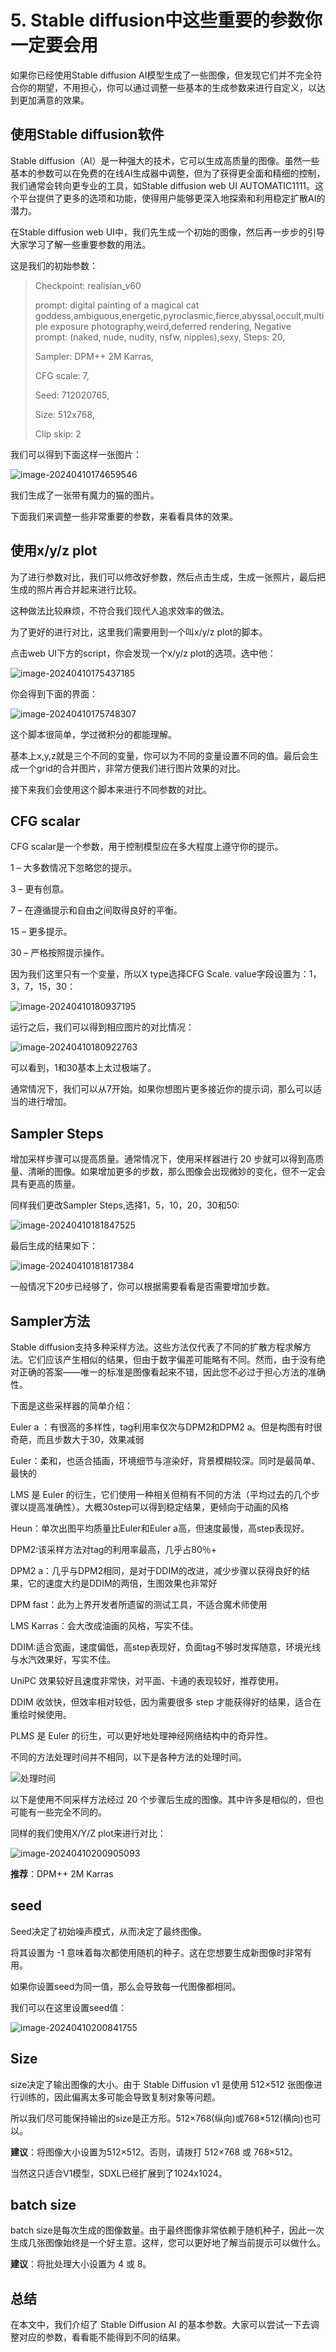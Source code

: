 # 5. Stable diffusion中这些重要的参数你一定要会用



如果你已经使用Stable diffusion AI模型生成了一些图像，但发现它们并不完全符合你的期望，不用担心，你可以通过调整一些基本的生成参数来进行自定义，以达到更加满意的效果。

## 使用Stable diffusion软件

Stable diffusion（AI）是一种强大的技术，它可以生成高质量的图像。虽然一些基本的参数可以在免费的在线AI生成器中调整，但为了获得更全面和精细的控制，我们通常会转向更专业的工具，如Stable diffusion web UI AUTOMATIC1111。这个平台提供了更多的选项和功能，使得用户能够更深入地探索和利用稳定扩散AI的潜力。



在Stable diffusion web UI中，我们先生成一个初始的图像，然后再一步步的引导大家学习了解一些重要参数的用法。



这是我们的初始参数：

>Checkpoint: realisian_v60
>
>prompt: digital painting of a magical cat goddess,ambiguous,energetic,pyroclasmic,fierce,abyssal,occult,multiple exposure photography,weird,deferred rendering,
>Negative prompt: (naked, nude, nudity, nsfw, nipples),sexy,
>Steps: 20, 
>
>Sampler: DPM++ 2M Karras, 
>
>CFG scale: 7, 
>
>Seed: 712020765, 
>
>Size: 512x768, 
>
>Clip skip: 2

我们可以得到下面这样一张图片：



![image-20240410174659546](https://flydean-1301049335.cos.ap-guangzhou.myqcloud.com/img/202404101747191.png)



我们生成了一张带有魔力的猫的图片。



下面我们来调整一些非常重要的参数，来看看具体的效果。



## 使用x/y/z plot

为了进行参数对比，我们可以修改好参数，然后点击生成，生成一张照片，最后把生成的照片再合并起来进行比较。



这种做法比较麻烦，不符合我们现代人追求效率的做法。



为了更好的进行对比，这里我们需要用到一个叫x/y/z plot的脚本。



点击web UI下方的script，你会发现一个x/y/z plot的选项。选中他：



![image-20240410175437185](https://flydean-1301049335.cos.ap-guangzhou.myqcloud.com/img/202404101754876.png)



你会得到下面的界面：



![image-20240410175748307](https://flydean-1301049335.cos.ap-guangzhou.myqcloud.com/img/202404101757404.png)



这个脚本很简单，学过微积分的都能理解。



基本上x,y,z就是三个不同的变量，你可以为不同的变量设置不同的值。最后会生成一个grid的合并图片，非常方便我们进行图片效果的对比。



接下来我们会使用这个脚本来进行不同参数的对比。

## CFG scalar

CFG scalar是一个参数，用于控制模型应在多大程度上遵守你的提示。

1 – 大多数情况下忽略您的提示。

3 – 更有创意。

7 – 在遵循提示和自由之间取得良好的平衡。

15 – 更多提示。

30 – 严格按照提示操作。



因为我们这里只有一个变量，所以X type选择CFG Scale. value字段设置为：1，3，7，15，30：



![image-20240410180937195](https://flydean-1301049335.cos.ap-guangzhou.myqcloud.com/img/202404101809896.png)



运行之后，我们可以得到相应图片的对比情况：



![image-20240410180922763](https://flydean-1301049335.cos.ap-guangzhou.myqcloud.com/img/202404101809033.png)



可以看到，1和30基本上太过极端了。



通常情况下，我们可以从7开始。如果你想图片更多接近你的提示词，那么可以适当的进行增加。

## Sampler Steps

增加采样步骤可以提高质量。通常情况下，使用采样器进行 20 步就可以得到高质量、清晰的图像。如果增加更多的步数，那么图像会出现微妙的变化，但不一定会具有更高的质量。



同样我们更改Sampler Steps,选择1，5，10，20，30和50:



![image-20240410181847525](https://flydean-1301049335.cos.ap-guangzhou.myqcloud.com/img/202404101818194.png)



最后生成的结果如下：



![image-20240410181817384](https://flydean-1301049335.cos.ap-guangzhou.myqcloud.com/img/202404101818181.png)



一般情况下20步已经够了，你可以根据需要看看是否需要增加步数。

## Sampler方法

Stable diffusion支持多种采样方法。这些方法仅代表了不同的扩散方程求解方法。它们应该产生相似的结果，但由于数字偏差可能略有不同。然而，由于没有绝对正确的答案——唯一的标准是图像看起来不错，因此您不必过于担心方法的准确性。



下面是这些采样器的简单介绍：



Euler a ：有很高的多样性，tag利用率仅次与DPM2和DPM2 a。但是构图有时很奇葩，而且步数大于30，效果减弱



Euler：柔和，也适合插画，环境细节与渲染好，背景模糊较深。同时是最简单、最快的



LMS 是 Euler 的衍生，它们使用一种相关但稍有不同的方法（平均过去的几个步骤以提高准确性）。大概30step可以得到稳定结果，更倾向于动画的风格



Heun：单次出图平均质量比Euler和Euler a高，但速度最慢，高step表现好。



DPM2:该采样方法对tag的利用率最高，几乎占80％+



DPM2 a：几乎与DPM2相同，是对于DDIM的改进，减少步骤以获得良好的结果，它的速度大约是DDIM的两倍，生图效果也非常好



DPM fast：此为上界开发者所遗留的测试工具，不适合魔术师使用



LMS Karras：会大改成油画的风格，写实不佳。



DDIM:适合宽画，速度偏低，高step表现好，负面tag不够时发挥随意，环境光线与水汽效果好，写实不佳。



UniPC 效果较好且速度非常快，对平面、卡通的表现较好，推荐使用。



DDIM 收敛快，但效率相对较低，因为需要很多 step 才能获得好的结果，适合在重绘时候使用。



PLMS 是 Euler 的衍生，可以更好地处理神经网络结构中的奇异性。



不同的方法处理时间并不相同，以下是各种方法的处理时间。



![处理时间](https://flydean-1301049335.cos.ap-guangzhou.myqcloud.com/img/202404102004932.png)



以下是使用不同采样方法经过 20 个步骤后生成的图像。其中许多是相似的，但也可能有一些完全不同的。



同样的我们使用X/Y/Z plot来进行对比：



![image-20240410200905093](https://flydean-1301049335.cos.ap-guangzhou.myqcloud.com/img/202404102009874.png)



**推荐**：DPM++ 2M Karras

## seed

Seed决定了初始噪声模式，从而决定了最终图像。



将其设置为 -1 意味着每次都使用随机的种子。这在您想要生成新图像时非常有用。



如果你设置seed为同一值，那么会导致每一代图像都相同。



我们可以在这里设置seed值：



![image-20240410200841755](https://flydean-1301049335.cos.ap-guangzhou.myqcloud.com/img/202404102008714.png)



## Size

size决定了输出图像的大小。由于 Stable Diffusion v1 是使用 512×512 张图像进行训练的，因此偏离太多可能会导致复制对象等问题。



所以我们尽可能保持输出的size是正方形。512×768(纵向)或768×512(横向)也可以。



**建议**：将图像大小设置为512×512。否则，请拨打 512×768 或 768×512。



当然这只适合V1模型，SDXL已经扩展到了1024x1024。



## batch size

batch size是每次生成的图像数量。由于最终图像非常依赖于随机种子，因此一次生成几张图像始终是一个好主意。这样，您可以更好地了解当前提示可以做什么。

**建议**：将批处理大小设置为 4 或 8。

## 总结

在本文中，我们介绍了 Stable Diffusion AI 的基本参数。大家可以尝试一下去调整对应的参数，看看能不能得到不同的结果。